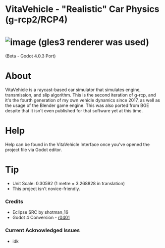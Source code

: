 # VitaVehicle - "Realistic" Car Physics (g-rcp2/RCP4)
# ![image](https://github.com/jreo03/g-rcp2/assets/88580430/7bc9ad0f-bc1e-4500-8712-d5b1b93193d5) (gles3 renderer was used)
 (Beta - Godot 4.0.3 Port)

# About
VitaVehicle is a raycast-based car simulator that simulates engine, transmission, and slip algorithm. This is the second iteration of g-rcp, and it's the fourth generation of my own vehicle dynamics since 2017, as well as the usage of the Blender game engine. This was also ported from BGE despite that it isn't even published for that software yet at this time.

# Help
Help can be found in the VitaVehicle Interface once you've opened the project file via Godot editor.

# Tip
* Unit Scale: 0.30592 (1 metre = 3.268828 in translation)
* This project isn't novice-friendly.

### Credits
* Eclipse SRC by shotman_16
* Godot 4 Conversion - [r0401](https://github.com/r0401)

### Current Acknowledged Issues
* idk
